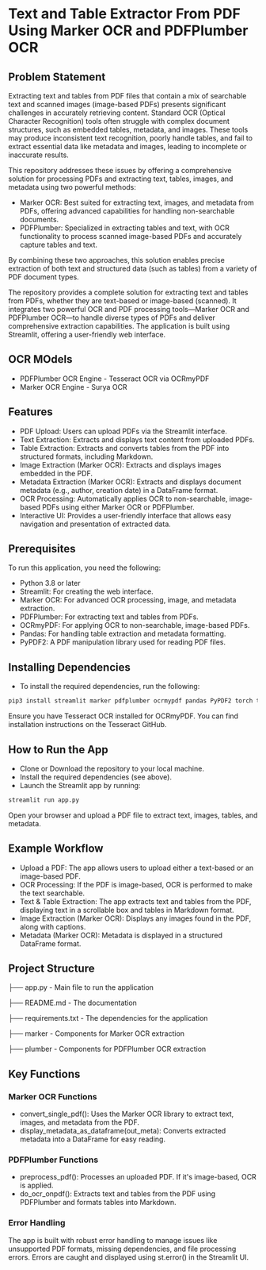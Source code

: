 # Text and Table Extractor From PDF Using Marker OCR and PDFPlumber OCR
## Problem Statement
Extracting text and tables from PDF files that contain a mix of searchable text and scanned images (image-based PDFs) presents significant challenges in accurately retrieving content. Standard OCR (Optical Character Recognition) tools often struggle with complex document structures, such as embedded tables, metadata, and images. These tools may produce inconsistent text recognition, poorly handle tables, and fail to extract essential data like metadata and images, leading to incomplete or inaccurate results.

This repository addresses these issues by offering a comprehensive solution for processing PDFs and extracting text, tables, images, and metadata using two powerful methods:

- Marker OCR: Best suited for extracting text, images, and metadata from PDFs, offering advanced capabilities for handling non-searchable documents.
- PDFPlumber: Specialized in extracting tables and text, with OCR functionality to process scanned image-based PDFs and accurately capture tables and text.

By combining these two approaches, this solution enables precise extraction of both text and structured data (such as tables) from a variety of PDF document types.

The repository provides a complete solution for extracting text and tables from PDFs, whether they are text-based or image-based (scanned). It integrates two powerful OCR and PDF processing tools—Marker OCR and PDFPlumber OCR—to handle diverse types of PDFs and deliver comprehensive extraction capabilities. The application is built using Streamlit, offering a user-friendly web interface.

## OCR MOdels
- PDFPlumber OCR Engine - Tesseract OCR via OCRmyPDF
- Marker OCR Engine - Surya OCR 

## Features
- PDF Upload: Users can upload PDFs via the Streamlit interface.
- Text Extraction: Extracts and displays text content from uploaded PDFs.
- Table Extraction: Extracts and converts tables from the PDF into structured formats, including Markdown.
- Image Extraction (Marker OCR): Extracts and displays images embedded in the PDF.
- Metadata Extraction (Marker OCR): Extracts and displays document metadata (e.g., author, creation date) in a DataFrame format.
- OCR Processing: Automatically applies OCR to non-searchable, image-based PDFs using either Marker OCR or PDFPlumber.
- Interactive UI: Provides a user-friendly interface that allows easy navigation and presentation of extracted data.

## Prerequisites
To run this application, you need the following:

- Python 3.8 or later
- Streamlit: For creating the web interface.
- Marker OCR: For advanced OCR processing, image, and metadata extraction.
- PDFPlumber: For extracting text and tables from PDFs.
- OCRmyPDF: For applying OCR to non-searchable, image-based PDFs.
- Pandas: For handling table extraction and metadata formatting.
- PyPDF2: A PDF manipulation library used for reading PDF files.

## Installing Dependencies
- To install the required dependencies, run the following:

``` bash
pip3 install streamlit marker pdfplumber ocrmypdf pandas PyPDF2 torch torchvision torchaudio
```
Ensure you have Tesseract OCR installed for OCRmyPDF. You can find installation instructions on the Tesseract GitHub.

## How to Run the App
- Clone or Download the repository to your local machine.
- Install the required dependencies (see above).
- Launch the Streamlit app by running:
``` bash
streamlit run app.py
```
Open your browser and upload a PDF file to extract text, images, tables, and metadata.

## Example Workflow
- Upload a PDF: The app allows users to upload either a text-based or an image-based PDF.
- OCR Processing: If the PDF is image-based, OCR is performed to make the text searchable.
- Text & Table Extraction: The app extracts text and tables from the PDF, displaying text in a scrollable box and tables in Markdown format.
- Image Extraction (Marker OCR): Displays any images found in the PDF, along with captions.
- Metadata (Marker OCR): Metadata is displayed in a structured DataFrame format.

## Project Structure

├── app.py - Main file to run the application

├── README.md - The documentation

├── requirements.txt - The dependencies for the application

├── marker - Components for Marker OCR extraction

├── plumber - Components for PDFPlumber OCR extraction


## Key Functions
### Marker OCR Functions
- convert_single_pdf(): Uses the Marker OCR library to extract text, images, and metadata from the PDF.
- display_metadata_as_dataframe(out_meta): Converts extracted metadata into a DataFrame for easy reading.
### PDFPlumber Functions
- preprocess_pdf(): Processes an uploaded PDF. If it's image-based, OCR is applied.
- do_ocr_onpdf(): Extracts text and tables from the PDF using PDFPlumber and formats tables into Markdown.
### Error Handling 
The app is built with robust error handling to manage issues like unsupported PDF formats, missing dependencies, and file processing errors. Errors are caught and displayed using st.error() in the Streamlit UI.










